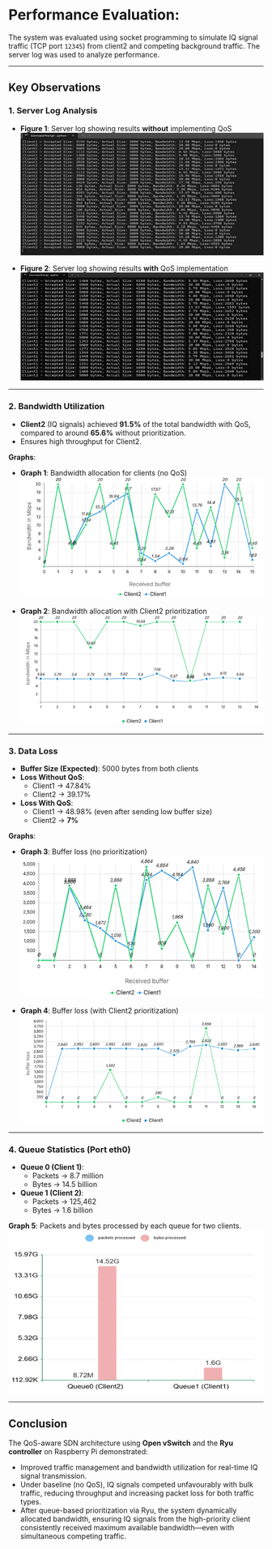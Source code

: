 # Performance Evaluation: 

The system was evaluated using socket programming to simulate IQ signal traffic (TCP port `12345`) from client2 and competing background traffic. The server log was used to analyze performance.

---

## Key Observations

### **1. Server Log Analysis**
- **Figure 1**: Server log showing results **without** implementing QoS
  ![Network_setup](images/server_log.png "Created Network")

- **Figure 2**: Server log showing results **with** QoS implementation  
  ![Network_setup](images/server_log_QoS.png "Created Network")
---

### **2. Bandwidth Utilization**
- **Client2** (IQ signals) achieved **91.5%** of the total bandwidth with QoS, compared to around **65.6%** without prioritization.  
- Ensures high throughput for Client2.  

**Graphs**:  
- **Graph 1**: Bandwidth allocation for clients (no QoS)
  ![Network_setup](images/bandwidth_allocation.png "Created Network")
  
- **Graph 2**: Bandwidth allocation with Client2 prioritization  
  ![Network_setup](images/bandwidth_allocation_QoS.png "Created Network")
---

### **3. Data Loss**
- **Buffer Size (Expected)**: 5000 bytes from both clients  
- **Loss Without QoS**:  
  - Client1 → 47.84%  
  - Client2 → 39.17%  
- **Loss With QoS**:  
  - Client1 → 48.98% (even after sending low buffer size)  
  - Client2 → **7%**  

**Graphs**:  
- **Graph 3**: Buffer loss (no prioritization)
  ![Network_setup](images/bufferloss.png "Created Network")
  
- **Graph 4**: Buffer loss (with Client2 prioritization)  
  ![Network_setup](images/bufferloss_QoS.png "Created Network")
---

### **4. Queue Statistics (Port eth0)**
- **Queue 0 (Client 1)**:  
  - Packets → 8.7 million  
  - Bytes → 14.5 billion  
- **Queue 1 (Client 2)**:  
  - Packets → 125,462  
  - Bytes → 1.6 billion  

**Graph 5**: Packets and bytes processed by each queue for two clients.  
  ![Network_setup](images/queue_stats.png "Created Network")

---

## **Conclusion**
The QoS-aware SDN architecture using **Open vSwitch** and the **Ryu controller** on Raspberry Pi demonstrated:  
- Improved traffic management and bandwidth utilization for real-time IQ signal transmission.  
- Under baseline (no QoS), IQ signals competed unfavourably with bulk traffic, reducing throughput and increasing packet loss for both traffic types.  
- After queue-based prioritization via Ryu, the system dynamically allocated bandwidth, ensuring IQ signals from the high-priority client consistently received maximum available bandwidth—even with simultaneous competing traffic.
